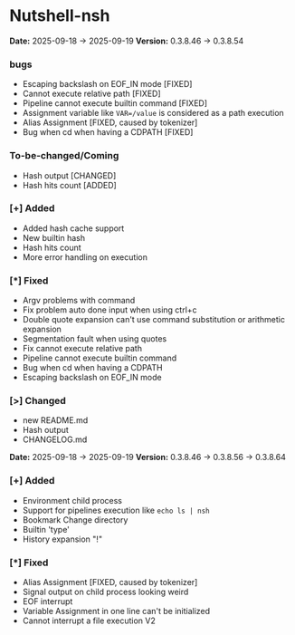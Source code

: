 # Nutshell-nsh

**Date:** 2025-09-18 -> 2025-09-19 **Version:** 0.3.8.46 -> 0.3.8.54

### bugs
- Escaping backslash on EOF_IN mode [FIXED]
- Cannot execute relative path [FIXED]
- Pipeline cannot execute builtin command [FIXED]
- Assignment variable like ```VAR=/value``` is considered as a path execution
- Alias Assignment [FIXED, caused by tokenizer]
- Bug when cd when having a CDPATH [FIXED]

### To-be-changed/Coming
- Hash output [CHANGED]
- Hash hits count [ADDED]

### [+] Added
- Added hash cache support
- New builtin hash
- Hash hits count
- More error handling on execution

### [*] Fixed
- Argv problems with command
- Fix problem auto done input when using ctrl+c
- Double quote expansion can't use command substitution or arithmetic expansion
- Segmentation fault when using quotes
- Fix cannot execute relative path
- Pipeline cannot execute builtin command
- Bug when cd when having a CDPATH
- Escaping backslash on EOF_IN mode

### [>] Changed
- new README.md
- Hash output
- CHANGELOG.md



**Date:** 2025-09-18 -> 2025-09-19 **Version:** 0.3.8.46 -> 0.3.8.56 -> 0.3.8.64

### [+] Added
- Environment child process
- Support for pipelines execution like ``echo ls | nsh``
- Bookmark Change directory
- Builtin 'type'
- History expansion "!"

### [*] Fixed
- Alias Assignment [FIXED, caused by tokenizer]
- Signal output on child process looking weird
- EOF interrupt
- Variable Assignment in one line can't be initialized
- Cannot interrupt a file execution V2